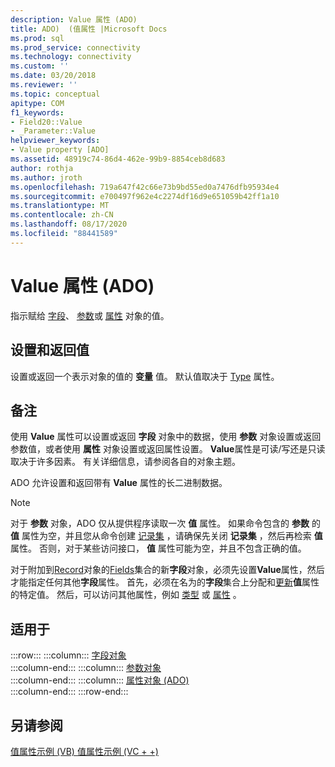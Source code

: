 ```yaml
---
description: Value 属性 (ADO)
title: ADO)  (值属性 |Microsoft Docs
ms.prod: sql
ms.prod_service: connectivity
ms.technology: connectivity
ms.custom: ''
ms.date: 03/20/2018
ms.reviewer: ''
ms.topic: conceptual
apitype: COM
f1_keywords:
- Field20::Value
- _Parameter::Value
helpviewer_keywords:
- Value property [ADO]
ms.assetid: 48919c74-86d4-462e-99b9-8854ceb8d683
author: rothja
ms.author: jroth
ms.openlocfilehash: 719a647f42c66e73b9bd55ed0a7476dfb95934e4
ms.sourcegitcommit: e700497f962e4c2274df16d9e651059b42ff1a10
ms.translationtype: MT
ms.contentlocale: zh-CN
ms.lasthandoff: 08/17/2020
ms.locfileid: "88441589"
---
```

# <a name="value-property-ado"></a>Value 属性 (ADO)

指示赋给 [字段](../../../ado/reference/ado-api/field-object.md)、 [参数](../../../ado/reference/ado-api/parameter-object.md)或 [属性](../../../ado/reference/ado-api/property-object-ado.md) 对象的值。
  
## <a name="settings-and-return-values"></a>设置和返回值

设置或返回一个表示对象的值的 **变量** 值。 默认值取决于 [Type](../../../ado/reference/ado-api/type-property-ado.md) 属性。
  
## <a name="remarks"></a>备注

使用 **Value** 属性可以设置或返回 **字段** 对象中的数据，使用 **参数** 对象设置或返回参数值，或者使用 **属性** 对象设置或返回属性设置。 **Value**属性是可读/写还是只读取决于许多因素。 有关详细信息，请参阅各自的对象主题。

ADO 允许设置和返回带有 **Value** 属性的长二进制数据。
  
> [!NOTE]
> 对于 **参数** 对象，ADO 仅从提供程序读取一次 **值** 属性。 如果命令包含的 **参数** 的 **值** 属性为空，并且您从命令创建 [记录集](../../../ado/reference/ado-api/recordset-object-ado.md) ，请确保先关闭 **记录集** ，然后再检索 **值** 属性。 否则，对于某些访问接口， **值** 属性可能为空，并且不包含正确的值。
> 
> 对于附加到[Record](../../../ado/reference/ado-api/record-object-ado.md)对象的[Fields](../../../ado/reference/ado-api/fields-collection-ado.md)集合的新**字段**对象，必须先设置**Value**属性，然后才能指定任何其他**字段**属性。 首先，必须在名为的**字段**集合上分配和[更新](../../../ado/reference/ado-api/update-method.md)**值**属性的特定值。 然后，可以访问其他属性，例如 [类型](../../../ado/reference/ado-api/type-property-ado.md) 或 [属性](../../../ado/reference/ado-api/attributes-property-ado.md) 。
  
## <a name="applies-to"></a>适用于

:::row:::
    :::column:::
        [字段对象](../../../ado/reference/ado-api/field-object.md)  
    :::column-end:::
    :::column:::
        [参数对象](../../../ado/reference/ado-api/parameter-object.md)  
    :::column-end:::
    :::column:::
        [属性对象 (ADO)](../../../ado/reference/ado-api/property-object-ado.md)  
    :::column-end:::
:::row-end:::

## <a name="see-also"></a>另请参阅

[值属性示例 (VB) ](../../../ado/reference/ado-api/value-property-example-vb.md) 
[值属性示例 (VC + +) ](../../../ado/reference/ado-api/value-property-example-vc.md) 
